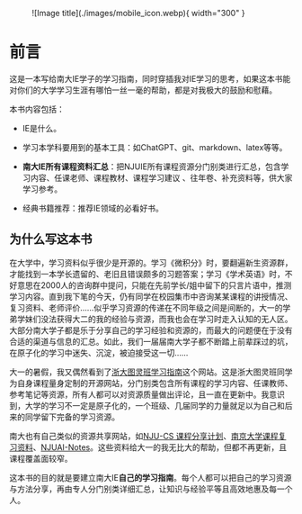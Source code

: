 <figure markdown>
  ![Image title](./images/mobile_icon.webp){ width="300" }
</figure>

# 前言
这是一本写给南大IE学子的学习指南，同时穿插我对IE学习的思考，如果这本书能对你们的大学学习生涯有哪怕一丝一毫的帮助，都是对我极大的鼓励和慰藉。

本书内容包括：

- IE是什么。

- 学习本学科要用到的基本工具：如ChatGPT、git、markdown、latex等等。

- **南大IE所有课程资料汇总**：把NJUIE所有课程资源分门别类进行汇总，包含学习内容、任课老师、课程教材、课程学习建议
、往年卷、补充资料等，供大家学习参考。

- 经典书籍推荐：推荐IE领域的必看好书。

<!-- - **仅供参考的IE学习规划**：我将结合自身对IE的理解，给出我认为最合理的IE学习路径。 -->

## 为什么写这本书

在大学中，学习资料似乎很少是开源的。学习《微积分》时，要翻遍新生资源群，才能找到一本学长遗留的、老旧且错误颇多的习题答案；学习《学术英语》时，不好意思在2000人的咨询群中提问，只能在先前学长/姐中留下的只言片语中，推测学习内容。直到我下笔的今天，仍有同学在校园集市中咨询某某课程的讲授情况、复习资料、老师评价……似乎学习资源的传递在不同年级之间是间断的，大一的学弟学妹们没法获得大二的我的经验与资源，而我也会在学习时走入认知的无人区。大部分南大学子都是乐于分享自己的学习经验和资源的，而最大的问题便在于没有合适的渠道与信息的汇总。如此，我们一届届南大学子都不断踏上前辈踩过的坑，在原子化的学习中迷失、沉淀，被迫接受这一切……

大一的暑假，我又偶然看到了[浙大图灵班学习指南](https://zju-turing.github.io/TuringCourses/readings/)这个网站。这是浙大图灵班同学为自身课程量身定制的开源网站，分门别类包含所有课程的学习内容、任课教师、参考笔记等资源，所有人都可以对资源质量做出评论，且一直在更新中。我意识到，大学的学习不一定是原子化的，一个班级、几届同学的力量就足以为自己和后来的同学留下完备的学习资源。

南大也有自己类似的资源共享网站，如[NJU-CS 课程分享计划](https://github.com/zhangyikaii/NJUCS-Course-Material)、[南京大学课程复习资料](https://github.com/idealclover/NJU-Review-Materials)、[NJUAI-Notes](https://github.com/OrangeX4/NJUAI-Notes)。这些资料给大一的我无比大的帮助，但都不再更新，且课程覆盖面较窄。

这本书的目的就是要建立南大IE**自己的学习指南**。每个人都可以把自己的学习资源与方法分享，再由专人分门别类详细汇总，让知识与经验平等且高效地惠及每一个人。
